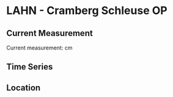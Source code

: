 # LAHN - Cramberg Schleuse OP

## Current Measurement

Current measurement: <Value topic="rivers/pegel-online/LAHN/Cramberg-Schleuse-OP/measurementValue"/> cm

## Time Series

<TimeSeries topic="rivers/pegel-online/LAHN/Cramberg-Schleuse-OP/measurementValue" period="week" />

## Location

<WorldMap>
  <Marker lat="50.34265462281455" lon="7.955810844130273" labelTopic="rivers/pegel-online/LAHN/Cramberg-Schleuse-OP/measurementValue" />
</WorldMap>
